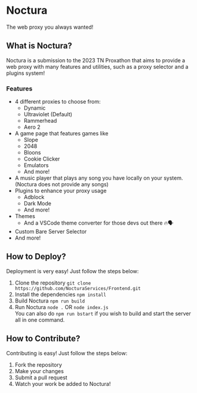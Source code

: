 # Noctura
The web proxy you always wanted!

## What is Noctura?
Noctura is a submission to the 2023 TN Proxathon that aims to provide a web proxy with many features and utilities, such as a proxy selector and a plugins system!
### Features
- 4 different proxies to choose from:
    - Dynamic
    - Ultraviolet (Default)
    - Rammerhead
    - Aero 2
- A game page that features games like 
    - Slope
    - 2048
    - Bloons
    - Cookie Clicker
    - Emulators
    - And more!
- A music player that plays any song you have locally on your system. (Noctura does not provide any songs)
- Plugins to enhance your proxy usage
    - Adblock
    - Dark Mode
    - And more!
- Themes
    - And a VSCode theme converter for those devs out there 🔥🗣️
- Custom Bare Server Selector
- And more!

## How to Deploy?
Deployment is very easy! Just follow the steps below:
1. Clone the repository
`git clone https://github.com/NocturaServices/Frontend.git`
2. Install the dependencies 
`npm install`
3. Build Noctura
`npm run build`
4. Run Noctura
`node .` OR `node index.js`    
You can also do `npm run bstart` if you wish to build and start the server all in one command.

## How to Contribute?
Contributing is easy! Just follow the steps below:
1. Fork the repository
2. Make your changes
3. Submit a pull request
4. Watch your work be added to Noctura!
